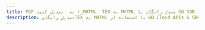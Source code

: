 ---title: PDF را به  تبدیل کنیدMHTML، TEX به MHTML مبدل رایگان یا GO SDKdescription: تبدیل رایگانTEX به MHTML با استفاده از GO Cloud APIs & SDK همچنین اسناد PDF را در Cloud ایجاد، ویرایش و رندر کنید.---